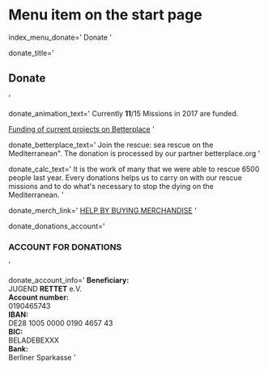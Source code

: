 # Menu item on the start page
index_menu_donate='
Donate
'

donate_title='
## Donate
'

donate_animation_text='
Currently **11**/15 Missions in 2017 are funded.

[Funding of current projects on Betterplace](/betterplace)
'

donate_betterplace_text='
Join the rescue: sea rescue on the Mediterranean". The donation is processed by our partner betterplace.org
'

donate_calc_text='
It is the work of many that we were able to rescue 6500 people last year. Every donations helps us to carry on with our rescue missions and to do what's necessary to stop the dying on the Mediterranean.
'

donate_merch_link='
[HELP BY BUYING MERCHANDISE](/merch)
'

donate_donations_account='
### ACCOUNT FOR DONATIONS
'

donate_account_info='
**Beneficiary:**  
JUGEND **RETTET** e.V.  
**Account number:**  
0190465743  
**IBAN:**  
DE28 1005 0000 0190 4657 43  
**BIC:**  
BELADEBEXXX  
**Bank:**  
Berliner Sparkasse
'
